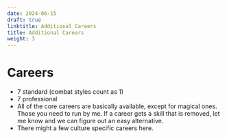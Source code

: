 ```yaml
---
date: 2024-06-15
draft: true
linktitle: Additional Careers
title: Additional Careers
weight: 3
---
```


# Careers
- 7 standard (combat styles count as 1)
- 7 professional
- All of the core careers are basically available, except for magical ones. Those you need to run by me. If a career gets a skill that is removed, let me know and we can figure out an easy alternative. 
- There might a few culture specific careers here.